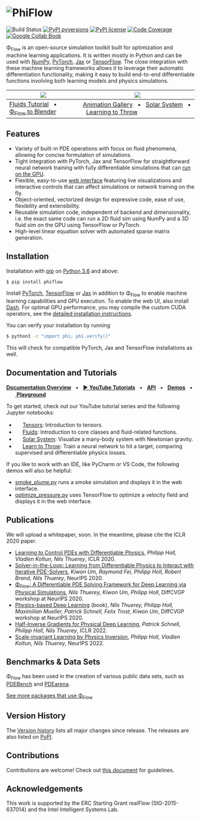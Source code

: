 # ![PhiFlow](docs/figures/Logo_DallE2_3_layout.png)

![Build Status](https://github.com/tum-pbs/PhiFlow/actions/workflows/unit-tests.yml/badge.svg)
[![PyPI pyversions](https://img.shields.io/pypi/pyversions/phiflow.svg)](https://pypi.org/project/phiflow/)
[![PyPI license](https://img.shields.io/pypi/l/phiflow.svg)](https://pypi.org/project/phiflow/)
[![Code Coverage](https://codecov.io/gh/tum-pbs/PhiFlow/branch/develop/graph/badge.svg)](https://codecov.io/gh/tum-pbs/PhiFlow/branch/develop/)
[![Google Collab Book](https://colab.research.google.com/assets/colab-badge.svg)](https://colab.research.google.com/github/tum-pbs/PhiFlow/blob/develop/docs/Fluids_Tutorial.ipynb)

Φ<sub>Flow</sub> is an open-source simulation toolkit built for optimization and machine learning applications.
It is written mostly in Python and can be used with
[NumPy](https://numpy.org/),
[PyTorch](https://pytorch.org/),
[Jax](https://github.com/google/jax)
or [TensorFlow](https://www.tensorflow.org/).
The close integration with these machine learning frameworks allows it to leverage their automatic differentiation functionality,
making it easy to build end-to-end differentiable functions involving both learning models and physics simulations.

[//]: # (![Gui]&#40;https://tum-pbs.github.io/PhiFlow/figures/WebInterface.png&#41;)

| <img src="docs/figures/RenderedSmoke.gif">  | <img src="docs/figures/Animations.gif">                                                                                                                                                                                                                                                                       |
|------------------|---------------------------------------------------------------------------------------------------------------------------------------------------------------------------------------------------------------------------------------------------------------------------------------------------------------|
| [Fluids Tutorial](https://tum-pbs.github.io/PhiFlow/Fluids_Tutorial.html) &nbsp; • &nbsp; [Φ<sub>Flow</sub> to Blender](https://github.com/intergalactic-mammoth/phiflow2blender) | [Animation Gallery](https://tum-pbs.github.io/PhiFlow/Animations.html) &nbsp; • &nbsp; [Solar System](https://tum-pbs.github.io/PhiFlow/Planets_Tutorial.html) &nbsp; • &nbsp; [Learning to Throw](https://tum-pbs.github.io/PhiFlow/Learn_to_Throw_Tutorial.html) |


## Features

* Variety of built-in PDE operations with focus on fluid phenomena, allowing for concise formulation of simulations.
* Tight integration with PyTorch, Jax and TensorFlow for straightforward neural network training with fully differentiable simulations that can [run on the GPU](https://tum-pbs.github.io/PhiFlow/GPU_Execution.html#enabling-gpu-execution).
* Flexible, easy-to-use [web interface](https://tum-pbs.github.io/PhiFlow/Web_Interface.html) featuring live visualizations and interactive controls that can affect simulations or network training on the fly.
* Object-oriented, vectorized design for expressive code, ease of use, flexibility and extensibility.
* Reusable simulation code, independent of backend and dimensionality, i.e. the exact same code can run a 2D fluid sim using NumPy and a 3D fluid sim on the GPU using TensorFlow or PyTorch.
* High-level linear equation solver with automated sparse matrix generation.


## Installation

Installation with [pip](https://pypi.org/project/pip/) on [Python 3.6](https://www.python.org/downloads/) and above:
``` bash
$ pip install phiflow
```
Install [PyTorch](https://pytorch.org/), [TensorFlow](https://www.tensorflow.org/install) or [Jax](https://github.com/google/jax#installation) in addition to Φ<sub>Flow</sub> to enable machine learning capabilities and GPU execution.
To enable the web UI, also install [Dash](https://pypi.org/project/dash/).
For optimal GPU performance, you may compile the custom CUDA operators, see the [detailed installation instructions](https://tum-pbs.github.io/PhiFlow/Installation_Instructions.html).

You can verify your installation by running
```bash
$ python3 -c "import phi; phi.verify()"
```
This will check for compatible PyTorch, Jax and TensorFlow installations as well.

## Documentation and Tutorials
[**Documentation Overview**](https://tum-pbs.github.io/PhiFlow/)
&nbsp; • &nbsp; [**▶ YouTube Tutorials**](https://www.youtube.com/playlist?list=PLYLhRkuWBmZ5R6hYzusA2JBIUPFEE755O)
&nbsp; • &nbsp; [**API**](https://tum-pbs.github.io/PhiFlow/phi/)
&nbsp; • &nbsp; [**Demos**](https://github.com/tum-pbs/PhiFlow/tree/master/demos)
&nbsp; • &nbsp; [<img src="https://www.tensorflow.org/images/colab_logo_32px.png" height=16> **Playground**](https://colab.research.google.com/drive/1zBlQbmNguRt-Vt332YvdTqlV4DBcus2S#offline=true&sandboxMode=true)

To get started, check out our YouTube tutorial series and the following Jupyter notebooks:

* [<img src="https://www.tensorflow.org/images/colab_logo_32px.png" height=16>](https://colab.research.google.com/github/tum-pbs/PhiFlow/blob/develop/docs/Math_Introduction.ipynb) [Tensors](https://tum-pbs.github.io/PhiFlow/Math_Introduction.html): Introduction to tensors.
* [<img src="https://www.tensorflow.org/images/colab_logo_32px.png" height=16>](https://colab.research.google.com/github/tum-pbs/PhiFlow/blob/develop/docs/Fluids_Tutorial.ipynb) [Fluids](https://tum-pbs.github.io/PhiFlow/Fluids_Tutorial.html): Introduction to core classes and fluid-related functions.
* [<img src="https://www.tensorflow.org/images/colab_logo_32px.png" height=16>](https://colab.research.google.com/github/tum-pbs/PhiFlow/blob/develop/docs/Planets_Tutorial.ipynb) [Solar System](https://tum-pbs.github.io/PhiFlow/Planets_Tutorial.html): Visualize a many-body system with Newtonian gravity.
* [<img src="https://www.tensorflow.org/images/colab_logo_32px.png" height=16>](https://colab.research.google.com/github/tum-pbs/PhiFlow/blob/develop/docs/Learn_to_Throw_Tutorial.ipynb) [Learn to Throw](https://tum-pbs.github.io/PhiFlow/Learn_to_Throw_Tutorial.html): Train a neural network to hit a target, comparing supervised and differentiable physics losses.

If you like to work with an IDE, like PyCharm or VS Code, the following demos will also be helpful:

* [smoke_plume.py](demos/smoke_plume.py) runs a smoke simulation and displays it in the web interface.
* [optimize_pressure.py](demos/differentiate_pressure.py) uses TensorFlow to optimize a velocity field and displays it in the web interface.

## Publications

We will upload a whitepaper, soon.
In the meantime, please cite the ICLR 2020 paper.

* [Learning to Control PDEs with Differentiable Physics](https://ge.in.tum.de/publications/2020-iclr-holl/), *Philipp Holl, Vladlen Koltun, Nils Thuerey*, ICLR 2020.
* [Solver-in-the-Loop: Learning from Differentiable Physics to Interact with Iterative PDE-Solvers](https://arxiv.org/abs/2007.00016), *Kiwon Um, Raymond Fei, Philipp Holl, Robert Brand, Nils Thuerey*, NeurIPS 2020.
* [Φ<sub>Flow</sub>: A Differentiable PDE Solving Framework for Deep Learning via Physical Simulations](https://montrealrobotics.ca/diffcvgp/), *Nils Thuerey, Kiwon Um, Philipp Holl*, DiffCVGP workshop at NeurIPS 2020.
* [Physics-based Deep Learning](https://physicsbaseddeeplearning.org/intro.html) (book), *Nils Thuerey, Philipp Holl, Maximilian Mueller, Patrick Schnell, Felix Trost, Kiwon Um*, DiffCVGP workshop at NeurIPS 2020.
* [Half-Inverse Gradients for Physical Deep Learning](https://arxiv.org/abs/2203.10131), *Patrick Schnell, Philipp Holl, Nils Thuerey*, ICLR 2022.
* [Scale-invariant Learning by Physics Inversion](https://arxiv.org/abs/2109.15048), *Philipp Holl, Vladlen Koltun, Nils Thuerey*, NeurIPS 2022.


## Benchmarks & Data Sets

Φ<sub>Flow</sub> has been used in the creation of various public data sets, such as
[PDEBench](https://github.com/pdebench/PDEBench) and [PDEarena](https://microsoft.github.io/pdearena/).

[See more packages that use Φ<sub>Flow</sub>](https://github.com/tum-pbs/PhiFlow/network/dependents)

## Version History

The [Version history](https://github.com/tum-pbs/PhiFlow/releases) lists all major changes since release.
The releases are also listed on [PyPI](https://pypi.org/project/phiflow/).

## Contributions

Contributions are welcome! Check out [this document](CONTRIBUTING.md) for guidelines.

## Acknowledgements

This work is supported by the ERC Starting Grant realFlow (StG-2015-637014) and the Intel Intelligent Systems Lab.
